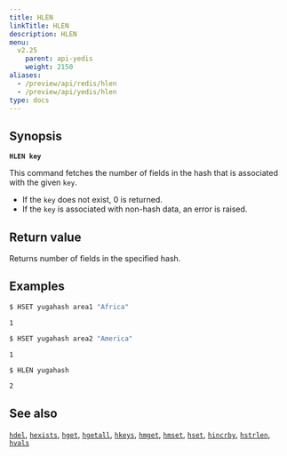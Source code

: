 ```yaml
---
title: HLEN
linkTitle: HLEN
description: HLEN
menu:
  v2.25
    parent: api-yedis
    weight: 2150
aliases:
  - /preview/api/redis/hlen
  - /preview/api/yedis/hlen
type: docs
---
```


## Synopsis

**`HLEN key`**

This command fetches the number of fields in the hash that is associated with the given `key`.

- If the `key` does not exist, 0 is returned.
- If the `key` is associated with non-hash data, an error is raised.

## Return value

Returns number of fields in the specified hash.

## Examples

```sh
$ HSET yugahash area1 "Africa"
```

```
1
```

```sh
$ HSET yugahash area2 "America"
```

```
1
```

```sh
$ HLEN yugahash
```

```
2
```

## See also

[`hdel`](../hdel/), [`hexists`](../hexists/), [`hget`](../hget/), [`hgetall`](../hgetall/), [`hkeys`](../hkeys/), [`hmget`](../hmget/), [`hmset`](../hmset/), [`hset`](../hset/), [`hincrby`](../hincrby/), [`hstrlen`](../hstrlen/), [`hvals`](../hvals/)
